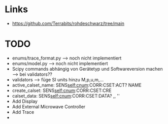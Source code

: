 # Links
- https://github.com/Terrabits/rohdeschwarz/tree/main

# TODO

- enums/trace_format.py --> noch nicht implementiert
- enums/model.py --> noch nicht implementiert
- Scipy commands abhängig von Gerätetyp und Softwareversion machen --> bei validators??
- validators --> füge SI units hinzu M,p,u,m,...
- active_calset_name: SENS<self:cnum>:CORR:CSET:ACT? NAME
- create_calset: SENS<self:cnum>:CORR:CSET:CRE <name>
- calset_data: SENS<self:cnum>:CORR:CSET:DATA?  <eterm>,<port a>,<port b> '<receiver>'
- Add Display
- Add External Microwave Controller
- Add Trace
- 